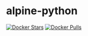 # alpine-python

[![Docker Stars](https://img.shields.io/docker/stars/inikolaev/alpine-python.svg)][hub]
[![Docker Pulls](https://img.shields.io/docker/pulls/inikolaev/alpine-python.svg)][hub]

[hub]: https://hub.docker.com/r/inikolaev/alpine-python/

